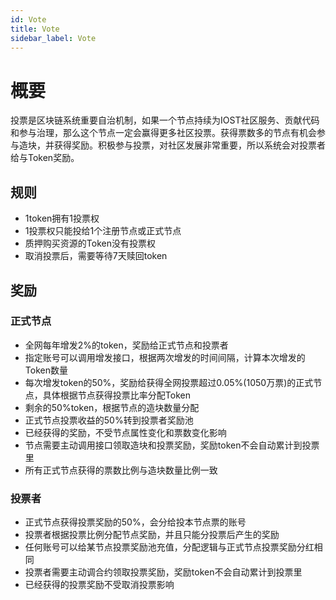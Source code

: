 ```yaml
---
id: Vote
title: Vote
sidebar_label: Vote
---
```


# 概要

投票是区块链系统重要自治机制，如果一个节点持续为IOST社区服务、贡献代码和参与治理，那么这个节点一定会赢得更多社区投票。获得票数多的节点有机会参与造块，并获得奖励。积极参与投票，对社区发展非常重要，所以系统会对投票者给与Token奖励。  

## 规则

- 1token拥有1投票权
- 1投票权只能投给1个注册节点或正式节点
- 质押购买资源的Token没有投票权
- 取消投票后，需要等待7天赎回token

## 奖励

### 正式节点

- 全网每年增发2%的token，奖励给正式节点和投票者
- 指定账号可以调用增发接口，根据两次增发的时间间隔，计算本次增发的Token数量
- 每次增发token的50%，奖励给获得全网投票超过0.05%(1050万票)的正式节点，具体根据节点获得投票比率分配Token
- 剩余的50%token，根据节点的造块数量分配
- 正式节点投票收益的50%转到投票者奖励池
- 已经获得的奖励，不受节点属性变化和票数变化影响
- 节点需要主动调用接口领取造块和投票奖励，奖励token不会自动累计到投票里
- 所有正式节点获得的票数比例与造块数量比例一致

### 投票者

- 正式节点获得投票奖励的50%，会分给投本节点票的账号
- 投票者根据投票比例分配节点奖励，并且只能分投票后产生的奖励
- 任何账号可以给某节点投票奖励池充值，分配逻辑与正式节点投票奖励分红相同
- 投票者需要主动调合约领取投票奖励，奖励token不会自动累计到投票里
- 已经获得的投票奖励不受取消投票影响